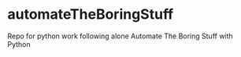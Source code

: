 # automateTheBoringStuff
Repo for python work following alone Automate The Boring Stuff with Python
